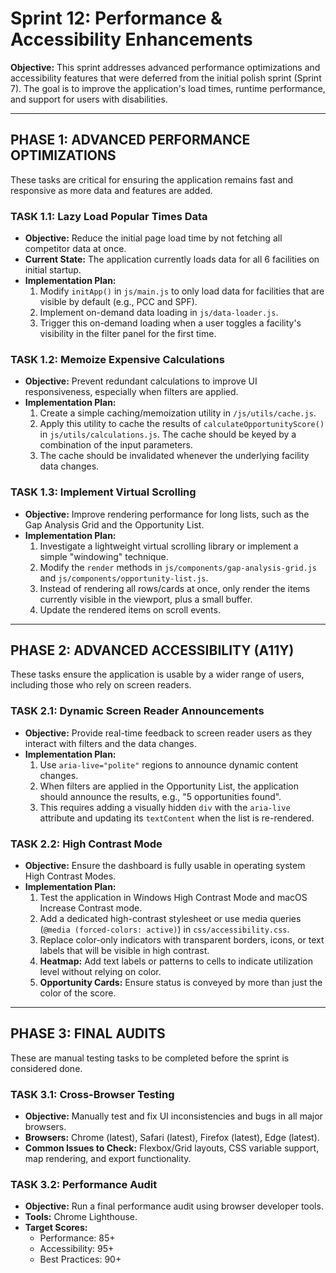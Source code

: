 
# Sprint 12: Performance & Accessibility Enhancements

**Objective:** This sprint addresses advanced performance optimizations and accessibility features that were deferred from the initial polish sprint (Sprint 7). The goal is to improve the application's load times, runtime performance, and support for users with disabilities.

---

## PHASE 1: ADVANCED PERFORMANCE OPTIMIZATIONS

These tasks are critical for ensuring the application remains fast and responsive as more data and features are added.

### TASK 1.1: Lazy Load Popular Times Data

*   **Objective:** Reduce the initial page load time by not fetching all competitor data at once.
*   **Current State:** The application currently loads data for all 6 facilities on initial startup.
*   **Implementation Plan:**
    1.  Modify `initApp()` in `js/main.js` to only load data for facilities that are visible by default (e.g., PCC and SPF).
    2.  Implement on-demand data loading in `js/data-loader.js`.
    3.  Trigger this on-demand loading when a user toggles a facility's visibility in the filter panel for the first time.

### TASK 1.2: Memoize Expensive Calculations

*   **Objective:** Prevent redundant calculations to improve UI responsiveness, especially when filters are applied.
*   **Implementation Plan:**
    1.  Create a simple caching/memoization utility in `/js/utils/cache.js`.
    2.  Apply this utility to cache the results of `calculateOpportunityScore()` in `js/utils/calculations.js`. The cache should be keyed by a combination of the input parameters.
    3.  The cache should be invalidated whenever the underlying facility data changes.

### TASK 1.3: Implement Virtual Scrolling

*   **Objective:** Improve rendering performance for long lists, such as the Gap Analysis Grid and the Opportunity List.
*   **Implementation Plan:**
    1.  Investigate a lightweight virtual scrolling library or implement a simple "windowing" technique.
    2.  Modify the `render` methods in `js/components/gap-analysis-grid.js` and `js/components/opportunity-list.js`.
    3.  Instead of rendering all rows/cards at once, only render the items currently visible in the viewport, plus a small buffer.
    4.  Update the rendered items on scroll events.

---

## PHASE 2: ADVANCED ACCESSIBILITY (A11Y)

These tasks ensure the application is usable by a wider range of users, including those who rely on screen readers.

### TASK 2.1: Dynamic Screen Reader Announcements

*   **Objective:** Provide real-time feedback to screen reader users as they interact with filters and the data changes.
*   **Implementation Plan:**
    1.  Use `aria-live="polite"` regions to announce dynamic content changes.
    2.  When filters are applied in the Opportunity List, the application should announce the results, e.g., "5 opportunities found".
    3.  This requires adding a visually hidden `div` with the `aria-live` attribute and updating its `textContent` when the list is re-rendered.

### TASK 2.2: High Contrast Mode

*   **Objective:** Ensure the dashboard is fully usable in operating system High Contrast Modes.
*   **Implementation Plan:**
    1.  Test the application in Windows High Contrast Mode and macOS Increase Contrast mode.
    2.  Add a dedicated high-contrast stylesheet or use media queries (`@media (forced-colors: active)`) in `css/accessibility.css`.
    3.  Replace color-only indicators with transparent borders, icons, or text labels that will be visible in high contrast.
    4.  **Heatmap:** Add text labels or patterns to cells to indicate utilization level without relying on color.
    5.  **Opportunity Cards:** Ensure status is conveyed by more than just the color of the score.

---

## PHASE 3: FINAL AUDITS

These are manual testing tasks to be completed before the sprint is considered done.

### TASK 3.1: Cross-Browser Testing

*   **Objective:** Manually test and fix UI inconsistencies and bugs in all major browsers.
*   **Browsers:** Chrome (latest), Safari (latest), Firefox (latest), Edge (latest).
*   **Common Issues to Check:** Flexbox/Grid layouts, CSS variable support, map rendering, and export functionality.

### TASK 3.2: Performance Audit

*   **Objective:** Run a final performance audit using browser developer tools.
*   **Tools:** Chrome Lighthouse.
*   **Target Scores:**
    *   Performance: 85+
    *   Accessibility: 95+
    *   Best Practices: 90+
